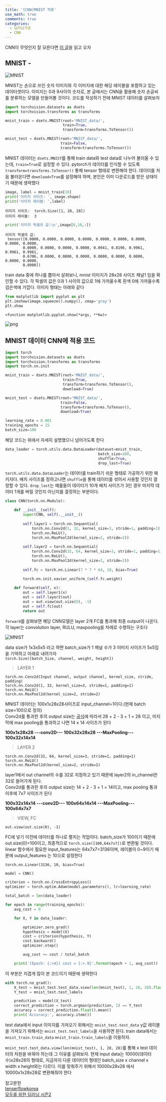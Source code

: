 ```yaml
---
title: '[CNN]MNIST 적용'
use_math: true
comments: true
categories:
  - 딥러닝기초
  - CNN
---
```


CNN이 무엇인지 잘 모른다면 [이 글](https://whdbfla6.github.io/CNN/)을 읽고 오자

## MNIST -

![MNIST](http://whdbfla6.github.io/assets/images/mnist.JPG)

MNIST는 손으로 쓰인 숫자 이미지와 각 이미지에 대한 해당 레이블을 포함하고 있는 데이터셋이다. 이미지는 0과 9사이의 숫자로, 본 글에서는 CNN을 활용해 숫자 손글씨를 분류하는 모델을 만들어볼 것이다. 코드를 작성하기 전에 MNIST 데이터를 살펴보자


```python
import torchvision.datasets as dsets
import torchvision.transforms as transforms

mnist_train = dsets.MNIST(root='MNIST_data/',
                          train=True,
                          transform=transforms.ToTensor())

mnist_test = dsets.MNIST(root='MNIST_data/',
                         train=False,
                         transform=transforms.ToTensor())
```

MNIST 데이터는 `dsets.MNIST`를 통해 train data와 test data로 나누어 불러올 수 있는데, `train=True`로 설정할 수 있다. pytorch가 데이터를 인식할 수 있도록 `transform=transforms.ToTensor()` 통해 tensor 형태로 변환해야 한다. 데이터를 처음 불러온다면 `download=True`를 설정해야 하며, 본인은 이미 다운로드를 받은 상태이기 때문에 생략했다


```python
image, label = mnist_train[10]
print('이미지 사이즈: ', image.shape)
print('이미지 레이블: ',label)
```

    이미지 사이즈:  torch.Size([1, 28, 28])
    이미지 레이블:  3



```python
print('이미지 픽셀의 값:\n',image[0,10,:])
```

    이미지 픽셀의 값:
     tensor([0.0000, 0.0000, 0.0000, 0.0000, 0.0000, 0.0000, 0.0000, 0.0000, 0.0000,
            0.0000, 0.0000, 0.0000, 0.0000, 0.0941, 0.8196, 0.9961, 0.9961, 0.9961,
            0.6706, 0.0000, 0.0000, 0.0000, 0.0000, 0.0000, 0.0000, 0.0000, 0.0000,
            0.0000])


train data 중에 하나를 뽑아서 살펴보니, mnist 이미지가 28x28 사이즈 채널1 임을 확인할 수 있다. 각 픽셀의 값은 0과 1 사이의 값으로 1에 가까울수록 흰색 0에 가까울수록 검은색에 가깝다. 이미지 형태는 아래와 같다


```python
from matplotlib import pyplot as plt
plt.imshow(image.squeeze().numpy(), cmap='gray')
plt.show
```




    <function matplotlib.pyplot.show(*args, **kw)>




![png](http://whdbfla6.github.io/assets/images/output_6_1.png)


## MNIST 데이터 CNN에 적용 코드


```python
import torch
import torchvision.datasets as dsets
import torchvision.transforms as transforms
import torch.nn.init
```


```python
mnist_train = dsets.MNIST(root='MNIST_data/',
                          train=True,
                          transform=transforms.ToTensor(),
                          download=True)

mnist_test = dsets.MNIST(root='MNIST_data/',
                         train=False,
                         transform=transforms.ToTensor(),
                         download=True)
```


```python
learning_rate = 0.001
training_epochs = 15
batch_size=100
```

해당 코드는 위에서 자세히 설명했으니 넘어가도록 한다


```python
data_loader = torch.utils.data.DataLoader(dataset=mnist_train,
                                          batch_size=100,
                                          shuffle=True,
                                          drop_last=True)
```

`torch.utils.data.DataLoader`는 데이터를 train하기 쉬운 형태로 가공하기 위한 패키지다. 배치 사이즈를 정하고나면 `shuffle`을 통해 데이터를 섞어서 사용할 것인지 결정할 수 있다. `drop_last`는 예를들어 데이터가 10개 배치 사이즈가 3인 경우 마지막 데이터 1개를 버릴 것인지 아닌지를 결정하는 부분이다.


```python
class CNN(torch.nn.Module):

    def __init__(self):
        super(CNN, self).__init__()
        
        self.layer1 = torch.nn.Sequential(
            torch.nn.Conv2d(1, 32, kernel_size=3, stride=1, padding=1),
            torch.nn.ReLU(),
            torch.nn.MaxPool2d(kernel_size=2, stride=2))
        
        self.layer2 = torch.nn.Sequential(
            torch.nn.Conv2d(32, 64, kernel_size=3, stride=1, padding=1),
            torch.nn.ReLU(),
            torch.nn.MaxPool2d(kernel_size=2, stride=2))
        
        self.fc = torch.nn.Linear(7 * 7 * 64, 10, bias=True)
        
        torch.nn.init.xavier_uniform_(self.fc.weight)

    def forward(self, x):
        out = self.layer1(x)
        out = self.layer2(out)
        out = out.view(out.size(0), -1) 
        out = self.fc(out)
        return out
```

`forward`를 살펴보면 해당 CNN모델은 layer 2개 FC를 통과해 최종 output이 나온다. 각 layer는 convolution layer, RULU, maxpooling을 차례로 수행하는 구조다


![MNIST](http://whdbfla6.github.io/assets/images/cnn_structure.JPG)

data size가 1x3x5x5 라고 하면 batch_size가 1 채널 수가 3 이미지 사이즈가 5x5임을 기억하고 아래로 내려가자<br/>
`torch.Size([batch_Size, channel, weight, height])`


> LAYER 1

`torch.nn.Conv2d(Input channel, output channel, kernel_size, stride, padding)`<br/>
`torch.nn.Conv2d(1, 32, kernel_size=3, stride=1, padding=1)`<br/>
`torch.nn.ReLU()`<br/>
`torch.nn.MaxPool2d(kernel_size=2, stride=2)`

MNIST 데이터는 100x1x28x28사이즈로 input_channel=1이다.(현재 batch size=100으로 정의)<br/>
Conv2d를 통과한 후의 output size는  [공식](https://whdbfla6.github.io/CNN/)에 따라서 28 + 2 - 3 + 1  = 28 이고, 마지막에 max pooling을 통과하고 나면 14 x 14 사이즈가 된다

**100x1x28x28 ---conv2D--- 100x32x28x28 ---MaxPooling--- 100x32x14x14**

> LAYER 2

`torch.nn.Conv2d(32, 64, kernel_size=3, stride=1, padding=1)`<br/>
`torch.nn.ReLU()`<br/>
`torch.nn.MaxPool2d(kernel_size=2, stride=2)`
            
layer1에서 out channel의 수를 32로 지정하고 있기 때문에 layer2의 in_channel은 32로 들어가게 된다.<br/>
Conv2d를 통과한 후의 output size는 14 + 2 - 3 + 1 = 14이고, max pooling 통과 이후에 7x7 사이즈가 된다

**100x32x14x14 ---conv2D--- 100x64x14x14 ---MaxPooling--- 100x64x7x7**

> VIEW, FC

`out.view(out.size(0), -1)`<br/>

FC에 넣기 이전에 데이터를 하나로 펼치는 작업이다. batch_size가 100이기 때문에 out.size(0)=100이고, 최종적으로 `torch.size([100,64x7x7])`로 변환될 것이다.<br/>
linear 함수에서 필요한 input_features는 64x7x7=3136이며, 레이블이 0~9이기 때문에 output_features 는 10으로 설정한다

`torch.nn.Linear(3136, 10, bias=True)`


```python
model = CNN()
```


```python
criterion = torch.nn.CrossEntropyLoss() 
optimizer = torch.optim.Adam(model.parameters(), lr=learning_rate)
```


```python
total_batch = len(data_loader)

for epoch in range(training_epochs):
    avg_cost = 0

    for X, Y in data_loader:

        optimizer.zero_grad()
        hypothesis = model(X)
        cost = criterion(hypothesis, Y)
        cost.backward()
        optimizer.step()

        avg_cost += cost / total_batch

    print('[Epoch: {:>4}] cost = {:>.9}'.format(epoch + 1, avg_cost))
```

이 부분은 지겹게 많이 본 코드이기 때문에 생략한다


```python
with torch.no_grad():
    X_test = mnist_test.test_data.view(len(mnist_test), 1, 28, 28).float()
    Y_test = mnist_test.test_labels

    prediction = model(X_test)
    correct_prediction = torch.argmax(prediction, 1) == Y_test
    accuracy = correct_prediction.float().mean()
    print('Accuracy:', accuracy.item())
```

test data에서 input 이미지를 가져오기 위해서는 `mnist_test.test_data` y값 레이블을 가져오기 위해서는 `mnist_test.test_labels`을 사용하면 된다. train data에서는 `mnist_train.train_data` `mnist_train.train_labels`을 이용하자.

`mnist_test.test_data.view(len(mnist_test), 1, 28, 28)`를 통해 x test 데이터의 차원을 바꿔야 하는데 그 이유를 살펴보자. 현재 input data는 10000(데이터 수)x28x28의 형태로, 지금까지 다룬 데이터의 형태인 batch_size x channel x width x height와는 다르다. 이를 맞춰주기 위해서 10000x28x28 에서 10000x1x28x28로 변환해줘야 한다

참고문헌 <br/>
[tenserflowkorea](https://tensorflowkorea.gitbooks.io/tensorflow-kr/content/g3doc/tutorials/mnist/pros/)<br/>[모두를 위한 딥러닝 시즌2](https://deeplearningzerotoall.github.io/season2/)
